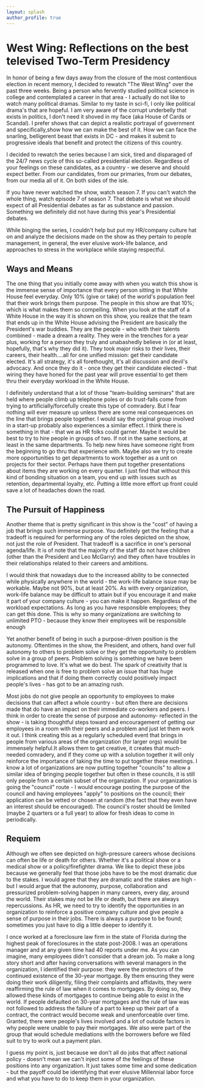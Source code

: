 ```yaml
---
layout: splash
author_profile: true
---
```


# West Wing: Reflections on the best televised Two-Term Presidency
In honor of being a few days away from the closure of the most contentious election in recent memory, I decided to rewatch "The West Wing" over the past three weeks. Being a person who fervently studied political science in college and contemplated a career in that area - I actually do not like to watch many political dramas. Similar to my taste in sci-fi, I only like political drama's that are hopeful. I am very aware of the corrupt underbelly that exists in politics, I don't need it shoved in my face (aka House of Cards or Scandal). I prefer shows that can depict a realistic portrayal of government and specifically,show how we can make the best of it. How we can face the snarling, belligerent beast that exists in DC - and makes it submit to progressive ideals that benefit and protect the citizens of this country.

I decided to rewatch the series because I am sick, tired and disparaged of the 24/7 news cycle of this so-called presidential election. Regardless of your feelings on these candidates, as a country - we deserve and should expect better. From our candidates, from our primaries, from our debates, from our media all of it. On both sides of the isle.

If you have never watched the show, watch season 7. If you can't watch the whole thing, watch episode 7 of season 7. That debate is what we should expect of all Presidential debates as far as substance and passion. Something we definitely did not have during this year's Presidential debates. 

While binging the series, I couldn't help but put my HR/company culture hat on and analyze the decisions made on the show as they pertain to  people management, in general, the ever elusive work-life balance, and approaches to stress in the workplace while staying respectful.

## Ways and Means
The one thing that you initially come away with when you watch this show is the immense sense of importance that every person sitting in that White House feel everyday. Only 10% (give or take) of the world's population feel that their work brings them purpose. The people in this show are that 10%; which is what makes them so compelling. When you look at the staff of a White House in the way it is shown on this show, you realize that the team that ends up in the White House advising the President are basically the President's war buddies. They are the people - who with their talents combined - made a dream a reality. They were in the trenches for a year plus, working for a person they truly and unabashedly believe in (or at least, hopefully, that's why they did it). They took major risks to their lives, their careers, their health....all for one unified mission: get their candidate elected. It's all strategy, it's all forethought, it's all discussion and devil's advocacy. And once they do it - once they get their candidate elected - that wiring they have honed for the past year will prove essential to get them thru their everyday workload in the White House. 

I definitely understand that a lot of those "team-building seminars" that are held where people climb up telephone poles or do trust-falls come from trying to artificially/forcefully create this type of comradery. But I fear nothing will ever measure up unless there are some real consequences on the line that brings people together. I would say the original group involved in a start-up probably also experiences a similar effect. I think there is something in that - that we as HR folks could garner. Maybe it would be best to try to hire people in groups of two. If not in the same sections, at least in the same departments. To help new hires have someone right from the beginning to go thru that experience with. Maybe also we try to create more opportunities to get departments to work together as a unit on projects for their sector. Perhaps have them put together presentations about items they are working on every quarter. I just find that without this kind of bonding situation on a team, you end up with issues such as retention, departmental loyalty, etc. Putting a little more effort up front could save a lot of headaches down the road.


## The Pursuit of Happiness
 Another theme that is pretty significant in this show is the "cost" of having a job that brings such immense purpose. You definitely get the feeling that a tradeoff is required for performing any of the roles depicted on the show, not just the role of President. That tradeoff is a sacrifice in one's personal agenda/life. It is of note that the majority of the staff do not have children (other than the President and Leo McGarry) and they often have troubles in their relationships related to their careers and ambitions. 
 
I would think that nowadays due to the increased ability to be connected while physically anywhere in the world - the work-life balance issue may be workable. Maybe not 90%, but at least 20%. As with every organization, work-life balance may be difficult to attain but if you encourage it and make it part of your company culture - you can make it happen. Regardless of the workload expectations. As long as you have responsible employees; they can get this done. This is why so many organizations are switching to unlimited PTO - because they know their employees will be responsible enough
 
Yet another benefit of being in such a purpose-driven position is the autonomy. Oftentimes in the show, the President, and others, hand over full autonomy to others to problem solve or they get the opportunity to problem solve in a group of peers. Problem solving is something we have been programmed to love. It's what we do best. The spark of creativity that is released when one is free to problem solve an issue that has huge implications and that if doing them correctly could positively impact people's lives - has got to be an amazing rush. 

Most jobs do not give people an opportunity to employees to make decisions that can affect a whole country - but often there are decisions made that do have an impact on their immediate co-workers and peers. I think in order to create the sense of purpose and autonomy- reflected in the show - is taking thoughtful steps toward and encouragement of getting our employees  in a room with their peers and a problem and just let them work it out. I think creating this as a regularly scheduled event that brings in people from various areas of the organization (for larger orgs) would be immensely helpful.It allows them to get creative, it creates that much-needed comradery, and if they come up with a solution together it will only reinforce the importance of taking the time to put together these meetings. I know a lot of organizations are now putting together "councils" to allow a similar idea of bringing people together but often in these councils, it is still only people from a certain subset of the organization. If your organization is going the "council" route - I would encourage posting the purpose of the council and having employees "apply" to positions on the council; their application can be vetted or chosen at random (the fact that they even have an interest should be encouraged). The council's roster should be limited (maybe 2 quarters or a full year) to allow for fresh ideas to come in periodically.

## Requiem
Although we often see depicted on high-pressure careers whose decisions can often be life or death for others. Whether it's a political show or a medical show or a policy/firefighter drama. We like to depict these jobs because we generally feel that those jobs have to be the most dramatic due to the stakes. I would agree that they are dramatic and the stakes are high - but I would argue that the autonomy, purpose, collaboration and pressurized problem-solving happen in many careers, every day, around the world. Their stakes may not be life or death, but there are always repercussions. As HR, we need to try to identify the opportunities in an organization to reinforce a positive company culture and give people a sense of purpose in their jobs. There is always a purpose to be found; sometimes you just have to dig a little deeper to identify it. 

I once worked at a foreclosure law firm in the state of Florida during the highest peak of foreclosures in the state post-2008. I was an operations manager and at any given time had 40 reports under me. As you can imagine, many employees didn't consider that a dream job. To make a long story short and after having conversations with several managers in the organization, I identified their purpose: they were the protectors of the continued existence of the 30-year mortgage. By them ensuring they were doing their work diligently, filing their complaints and affidavits, they were reaffirming the rule of law when it comes to mortgages. By doing so, they allowed these kinds of mortgages to continue being able to exist in the world. If people defaulted on 30-year mortgages and the rule of law was not followed to address the failure of a part to keep up their part of a contract, the contract would become weak and unenforceable over time. Granted, there were people's lives involved and a lot of outside factors in why people were unable to pay their mortgages. We also were part of the group that would schedule mediations with the borrowers before we filed suit to try to work out a payment plan. 


I guess my point is, just because we don't all do jobs that affect national policy - doesn't mean we can't inject some of the feelings of these positions into any organization. It just takes some time and some dedication - but the payoff could be identifying that ever elusive Millennial labor force and what you have to do to keep them in your organization.










